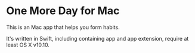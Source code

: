 One More Day for Mac
============

This is an Mac app that helps you form habits.

It's written in Swift, including containing app and app extension, require at least OS X v10.10.
